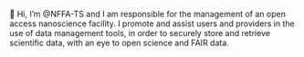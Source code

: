 👋 Hi, I’m @NFFA-TS and I am responsible for the management of an open access nanoscience facility.
I promote and assist users and providers in the use of data management tools, in order to securely store and retrieve scientific data, with an eye to open science and FAIR data. 
